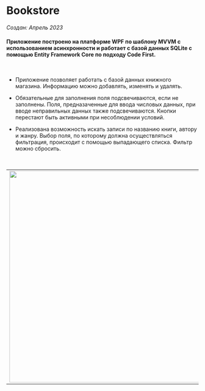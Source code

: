 # Bookstore

*Создан: Апрель 2023*

#### Приложение построено на платформе WPF по шаблону MVVM с использованием асинхронности и работает с базой данных SQLite с помощью Entity Framework Core по подходу Code First.

<br/>

* Приложение позволяет работать с базой данных книжного магазина. Информацию можно добавлять, изменять и удалять. 

* Обязательные для заполнения поля подсвечиваются, если не заполнены. Поля, предназаченные для ввода числовых данных, при вводе неправильных данных также подсвечиваются. Кнопки перестают быть активными при несоблюдении условий.

* Реализована возможность искать записи по названию книги, автору и жанру. Выбор поля, по которому должна осуществляться фильтрация, происходит с помощью выпадающего списка. Фильтр можно сбросить.

<br/>

<table>
  <td><img src="https://user-images.githubusercontent.com/104451273/234324922-2446084c-ecfb-4785-ad30-83f7eb8f48a8.png" width="1025" height="556"/></td>
</table>

<!-- Original size: 1367x741 -->
<!-- Compressed size (3/4): 1025x556 -->
<!-- Compressed size (1/2): 684x371 -->
<!-- Compressed size (1/4): 342x185 -->
